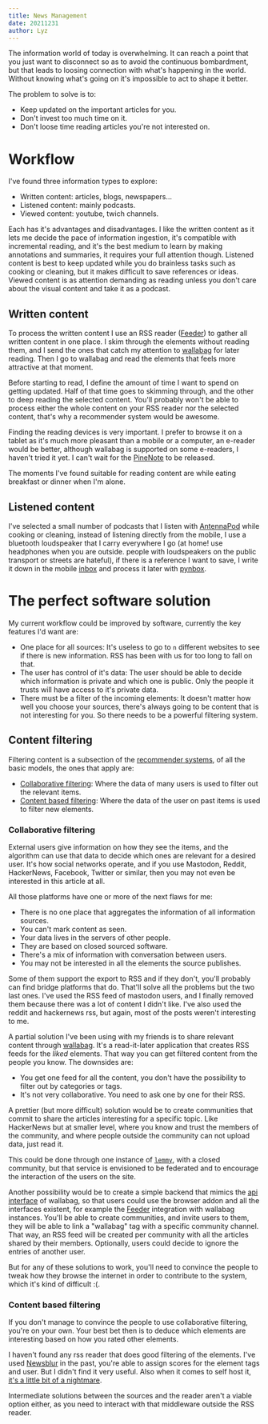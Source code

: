```yaml
---
title: News Management
date: 20211231
author: Lyz
---
```


The information world of today is overwhelming. It can reach a point that you
just want to disconnect so as to avoid the continuous bombardment, but that
leads to loosing connection with what's happening in the world. Without knowing
what's going on it's impossible to act to shape it better.

The problem to solve is to:

* Keep updated on the important articles for you.
* Don't invest too much time on it.
* Don't loose time reading articles you're not interested on.

# Workflow

I've found three information types to explore:

* Written content: articles, blogs, newspapers...
* Listened content: mainly podcasts.
* Viewed content: youtube, twich channels.

Each has it's advantages and disadvantages. I like the written content as it
lets me decide the pace of information ingestion, it's compatible with
incremental reading, and it's the best medium to learn by making annotations and
summaries, it requires your full attention though. Listened content is best to
keep updated while you do brainless tasks such as cooking or cleaning, but it
makes difficult to save references or ideas. Viewed content is as attention
demanding as reading unless you don't care about the visual content and take it
as a podcast.

## Written content

To process the written content I use an RSS reader
([Feeder](https://f-droid.org/en/packages/com.nononsenseapps.feeder/)) to gather
all written content in one place. I skim through the elements without reading
them, and I send the ones that catch my attention to
[wallabag](https://www.wallabag.it/en) for later reading. Then I go to wallabag
and read the elements that feels more attractive at that moment.

Before starting to read, I define the amount of time I want to spend on getting
updated. Half of that time goes to skimming through, and the other to deep
reading the selected content. You'll probably won't be able to process either
the whole content on your RSS reader nor the selected content, that's why
a recommender system would be awesome.

Finding the reading devices is very important. I prefer to browse it on a tablet
as it's much more pleasant than a mobile or a computer, an e-reader would be
better, although wallabag is supported on some e-readers, I haven't tried it
yet. I can't wait for the [PineNote](https://www.pine64.org/pinenote/) to be
released.

The moments I've found suitable for reading content are while eating breakfast
or dinner when I'm alone.

## Listened content

I've selected a small number of podcasts that I listen with
[AntennaPod](https://f-droid.org/en/packages/de.danoeh.antennapod/) while
cooking or cleaning, instead of listening directly from the mobile, I use
a bluetooth loudspeaker that I carry everywhere I go (at home! use headphones
when you are outside. people with loudspeakers on the public transport or
streets are hateful), if there is a reference I want to save, I write it down in
the mobile [inbox](task_tools.md#inbox) and process it later with
[pynbox](projects.md#pynbox).

# The perfect software solution

My current workflow could be improved by software, currently the key features
I'd want are:

* One place for all sources: It's useless to go to `n` different websites to see
    if there is new information. RSS has been with us for too long to fall on
    that.
* The user has control of it's data: The user should be able to decide which
    information is private and which one is public. Only the people it trusts
    will have access to it's private data.
* There must be a filter of the incoming elements: It doesn't matter how well
    you choose your sources, there's always going to be content that is not
    interesting for you. So there needs to be a powerful filtering system.

## Content filtering

Filtering content is a subsection of the [recommender
systems](recommender_systems.md#basic-models-of-recommender-systems), of all the
basic models, the ones that apply are:

* [Collaborative
    filtering](recommender_systems.md#collaborative-Filtering-models): Where the
    data of many users is used to filter out the relevant items.
* [Content based
    filtering](recommender_systems.md#content-based-recommender-systems): Where
    the data of the user on past items is used to filter new elements.

### Collaborative filtering

External users give information on how they see the items, and the algorithm can
use that data to decide which ones are relevant for a desired user. It's how
social networks operate, and if you use Mastodon, Reddit, HackerNews, Facebook,
Twitter or similar, then you may not even be interested in this article at all.

All those platforms have one or more of the next flaws for me:

* There is no one place that aggregates the information of all information
    sources.
* You can't mark content as seen.
* Your data lives in the servers of other people.
* They are based on closed sourced software.
* There's a mix of information with conversation between users.
* You may not be interested in all the elements the source publishes.

Some of them support the export to RSS and if they don't, you'll probably can
find bridge platforms that do. That'll solve all the problems but the two last
ones. I've used the RSS feed of mastodon users, and I finally removed them
because there was a lot of content I didn't like. I've also used the reddit and
hackernews rss, but again, most of the posts weren't interesting to me.

A partial solution I've been using with my friends is to share relevant content
through [wallabag](https://www.wallabag.it/en). It's a read-it-later application
that creates RSS feeds for the *liked* elements. That way you can get filtered
content from the people you know. The downsides are:

* You get one feed for all the content, you don't have the possibility to filter
    out by categories or tags.
* It's not very collaborative. You need to ask one by one for their RSS.

A prettier (but more difficult) solution would be to create communities that
commit to share the articles interesting for a specific topic. Like HackerNews
but at smaller level, where you know and trust the members of the community, and
where people outside the community can not upload data, just read it.

This could be done through one instance of [`lemmy`](https://join-lemmy.org/),
with a closed community, but that service is envisioned to be federated and to
encourage the interaction of the users on the site.

Another possibility would be to create a simple backend that mimics the [api
interface](https://app.wallabag.it/api/doc) of wallabag, so that users could use
the browser addon and all the interfaces existent, for example the
[Feeder](https://f-droid.org/en/packages/com.nononsenseapps.feeder/) integration
with wallabag instances. You'll be able to create communities, and invite users
to them, they will be able to link a "wallabag" tag with a specific community
channel. That way, an RSS feed will be created per community with all the
articles shared by their members. Optionally, users could decide to ignore the
entries of another user.

But for any of these solutions to work, you'll need to convince the people to
tweak how they browse the internet in order to contribute to the system, which
it's kind of difficult :(.

### Content based filtering

If you don't manage to convince the people to use collaborative filtering,
you're on your own. Your best bet then is to deduce which elements are
interesting based on how you rated other elements.

I haven't found any rss reader that does good filtering of the elements. I've
used [Newsblur](https://www.newsblur.com/) in the past, you're able to assign
scores for the element tags and user. But I didn't find it very useful. Also
when it comes to self host it, [it's a little bit of
a nightmare](https://github.com/samuelclay/NewsBlur/blob/master/docker-compose.yml).

Intermediate solutions between the sources and the reader aren't a viable option
either, as you need to interact with that middleware outside the RSS reader.
